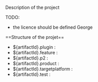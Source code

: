 
Description of the project

TODO:
 - the licence should be defined George

==Structure of the projet==

* ${artifactId}.plugin :
* ${artifactId}.feature :
* ${artifactId}.p2 :
* ${artifactId}.product :
* ${artifactId}.targetplatform :
* ${artifactId}.test :